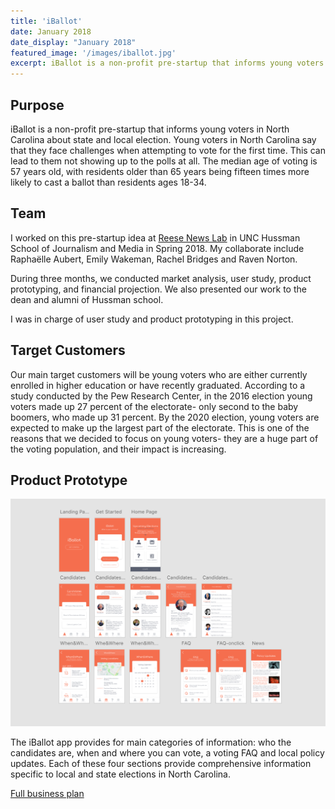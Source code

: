 ```yaml
---
title: 'iBallot'
date: January 2018
date_display: "January 2018"
featured_image: '/images/iballot.jpg'
excerpt: iBallot is a non-profit pre-startup that informs young voters in North Carolina about state and local election. We want to give voters the information and confidence they need to head to the polls and cast their ballot. 
---
```


<!-- ![](/images/iballot.jpg) -->

## Purpose

iBallot is a non-profit pre-startup that informs young voters in North Carolina about state and local election. Young voters in North Carolina say that they face challenges when attempting to vote for the first time. This can lead to them not showing up to the polls at all. The median age of voting is 57 years old, with residents older than 65 years being fifteen times more likely to cast a ballot than residents ages 18-34.
 

## Team
I worked on this pre-startup idea at [Reese News Lab](http://reesenewslab.org) in UNC Hussman School of Journalism and Media in Spring 2018. My collaborate include Raphaëlle Aubert​, Emily Wakeman, Rachel Bridges and Raven Norton.

 During three months, we conducted market analysis, user study, product prototyping, and financial projection. We also presented our work to the dean and alumni of Hussman school.

 I was in charge of user study and product prototyping in this project.

## Target Customers

Our main target customers will be young voters who are either currently enrolled in higher education or have recently graduated. According to a study conducted by the Pew Research Center, in the 2016 election young voters made up 27 percent of the electorate- only second to the baby boomers, who made up 31 percent. By the 2020 election, young voters are expected to make up the largest part of the electorate. This is one of the reasons that we decided to focus on young voters- they are a huge part of the voting population, and their impact is increasing.

## Product Prototype

![](/images/iballot-2.jpg)

The iBallot app provides for main categories of information: who the candidates are, when and where you can vote, a voting FAQ and local policy updates. Each of these four sections provide comprehensive information specific to local and state elections in North Carolina.

[Full business plan](https://yujietao.me/files/iBallot_Final_Report.pdf)

